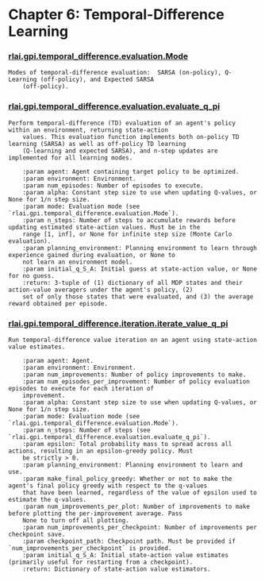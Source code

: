 # Chapter 6:  Temporal-Difference Learning
### [rlai.gpi.temporal_difference.evaluation.Mode](https://github.com/MatthewGerber/rlai/tree/master/src/rlai/gpi/temporal_difference/evaluation.py#L15)
```
Modes of temporal-difference evaluation:  SARSA (on-policy), Q-Learning (off-policy), and Expected SARSA
    (off-policy).
```
### [rlai.gpi.temporal_difference.evaluation.evaluate_q_pi](https://github.com/MatthewGerber/rlai/tree/master/src/rlai/gpi/temporal_difference/evaluation.py#L33)
```
Perform temporal-difference (TD) evaluation of an agent's policy within an environment, returning state-action
    values. This evaluation function implements both on-policy TD learning (SARSA) as well as off-policy TD learning
    (Q-learning and expected SARSA), and n-step updates are implemented for all learning modes.

    :param agent: Agent containing target policy to be optimized.
    :param environment: Environment.
    :param num_episodes: Number of episodes to execute.
    :param alpha: Constant step size to use when updating Q-values, or None for 1/n step size.
    :param mode: Evaluation mode (see `rlai.gpi.temporal_difference.evaluation.Mode`).
    :param n_steps: Number of steps to accumulate rewards before updating estimated state-action values. Must be in the
    range [1, inf], or None for infinite step size (Monte Carlo evaluation).
    :param planning_environment: Planning environment to learn through experience gained during evaluation, or None to
    not learn an environment model.
    :param initial_q_S_A: Initial guess at state-action value, or None for no guess.
    :return: 3-tuple of (1) dictionary of all MDP states and their action-value averagers under the agent's policy, (2)
    set of only those states that were evaluated, and (3) the average reward obtained per episode.
```
### [rlai.gpi.temporal_difference.iteration.iterate_value_q_pi](https://github.com/MatthewGerber/rlai/tree/master/src/rlai/gpi/temporal_difference/iteration.py#L18)
```
Run temporal-difference value iteration on an agent using state-action value estimates.

    :param agent: Agent.
    :param environment: Environment.
    :param num_improvements: Number of policy improvements to make.
    :param num_episodes_per_improvement: Number of policy evaluation episodes to execute for each iteration of
    improvement.
    :param alpha: Constant step size to use when updating Q-values, or None for 1/n step size.
    :param mode: Evaluation mode (see `rlai.gpi.temporal_difference.evaluation.Mode`).
    :param n_steps: Number of steps (see `rlai.gpi.temporal_difference.evaluation.evaluate_q_pi`).
    :param epsilon: Total probability mass to spread across all actions, resulting in an epsilon-greedy policy. Must
    be strictly > 0.
    :param planning_environment: Planning environment to learn and use.
    :param make_final_policy_greedy: Whether or not to make the agent's final policy greedy with respect to the q-values
    that have been learned, regardless of the value of epsilon used to estimate the q-values.
    :param num_improvements_per_plot: Number of improvements to make before plotting the per-improvement average. Pass
    None to turn off all plotting.
    :param num_improvements_per_checkpoint: Number of improvements per checkpoint save.
    :param checkpoint_path: Checkpoint path. Must be provided if `num_improvements_per_checkpoint` is provided.
    :param initial_q_S_A: Initial state-action value estimates (primarily useful for restarting from a checkpoint).
    :return: Dictionary of state-action value estimators.
```
